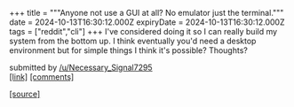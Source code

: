 +++
title = """Anyone not use a GUI at all? No emulator just the terminal."""
date = 2024-10-13T16:30:12.000Z
expiryDate = 2024-10-13T16:30:12.000Z
tags = ["reddit","cli"]
+++
I've considered doing it so I can really build my system from the bottom up. I think eventually you'd need a desktop environment but for simple things I think it's possible? Thoughts?

submitted by [/u/Necessary\_Signal7295](https://www.reddit.com/user/Necessary_Signal7295)  
[\[link\]](https://www.reddit.com/r/commandline/comments/1g2tl6l/anyone_not_use_a_gui_at_all_no_emulator_just_the/) [\[comments\]](https://www.reddit.com/r/commandline/comments/1g2tl6l/anyone_not_use_a_gui_at_all_no_emulator_just_the/)

[[source]](https://www.reddit.com/r/commandline/comments/1g2tl6l/anyone_not_use_a_gui_at_all_no_emulator_just_the/)
